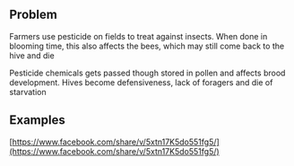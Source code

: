 ## Problem

Farmers use pesticide on fields to treat against insects. When done in blooming time, this also affects the bees, which may still come back to the hive and die

Pesticide chemicals gets passed though stored in pollen and affects brood development. Hives become defensiveness, lack of foragers and die of starvation

## Examples

[https://www.facebook.com/share/v/5xtn17K5do551fg5/](https://www.facebook.com/share/v/5xtn17K5do551fg5/)
